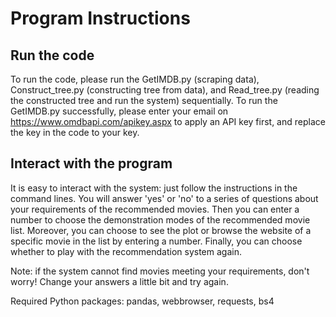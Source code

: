 # Program Instructions
## Run the code
To run the code, please run the GetIMDB.py (scraping data), Construct_tree.py (constructing tree from data), and Read_tree.py (reading the constructed tree and run the system) sequentially. To run the GetIMDB.py successfully, please enter your email on https://www.omdbapi.com/apikey.aspx to apply an API key first, and replace the key in the code to your key.
## Interact with the program
It is easy to interact with the system: just follow the instructions in the command lines. You will answer 'yes' or 'no' to a series of questions about your requirements of the recommended movies. Then you can enter a number to choose the demonstration modes of the recommended movie list. Moreover, you can choose to see the plot or browse the website of a specific movie in the list by entering a number. Finally, you can choose whether to play with the recommendation system again.

Note: if the system cannot find movies meeting your requirements, don't worry! Change your answers a little bit and try again.

Required Python packages: pandas, webbrowser, requests, bs4

